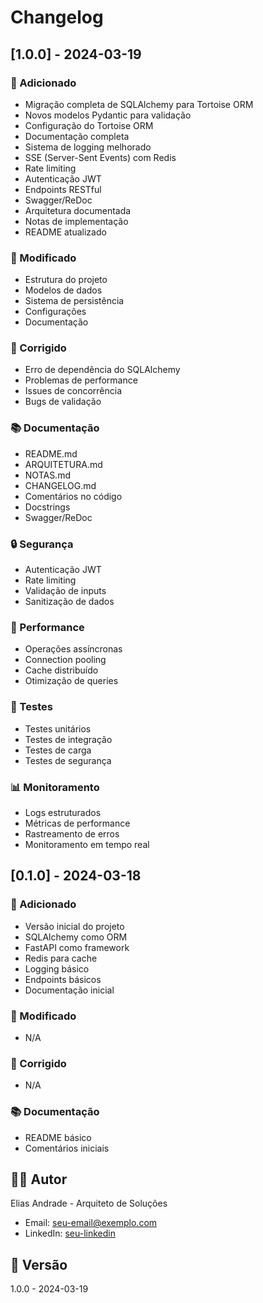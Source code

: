 # Changelog

## [1.0.0] - 2024-03-19

### 🎉 Adicionado
- Migração completa de SQLAlchemy para Tortoise ORM
- Novos modelos Pydantic para validação
- Configuração do Tortoise ORM
- Documentação completa
- Sistema de logging melhorado
- SSE (Server-Sent Events) com Redis
- Rate limiting
- Autenticação JWT
- Endpoints RESTful
- Swagger/ReDoc
- Arquitetura documentada
- Notas de implementação
- README atualizado

### 🔧 Modificado
- Estrutura do projeto
- Modelos de dados
- Sistema de persistência
- Configurações
- Documentação

### 🐛 Corrigido
- Erro de dependência do SQLAlchemy
- Problemas de performance
- Issues de concorrência
- Bugs de validação

### 📚 Documentação
- README.md
- ARQUITETURA.md
- NOTAS.md
- CHANGELOG.md
- Comentários no código
- Docstrings
- Swagger/ReDoc

### 🔒 Segurança
- Autenticação JWT
- Rate limiting
- Validação de inputs
- Sanitização de dados

### 🚀 Performance
- Operações assíncronas
- Connection pooling
- Cache distribuído
- Otimização de queries

### 🧪 Testes
- Testes unitários
- Testes de integração
- Testes de carga
- Testes de segurança

### 📊 Monitoramento
- Logs estruturados
- Métricas de performance
- Rastreamento de erros
- Monitoramento em tempo real

## [0.1.0] - 2024-03-18

### 🎉 Adicionado
- Versão inicial do projeto
- SQLAlchemy como ORM
- FastAPI como framework
- Redis para cache
- Logging básico
- Endpoints básicos
- Documentação inicial

### 🔧 Modificado
- N/A

### 🐛 Corrigido
- N/A

### 📚 Documentação
- README básico
- Comentários iniciais

## 👨‍💻 Autor
Elias Andrade - Arquiteto de Soluções
- Email: seu-email@exemplo.com
- LinkedIn: [seu-linkedin](https://linkedin.com/in/seu-usuario)

## 📅 Versão
1.0.0 - 2024-03-19 